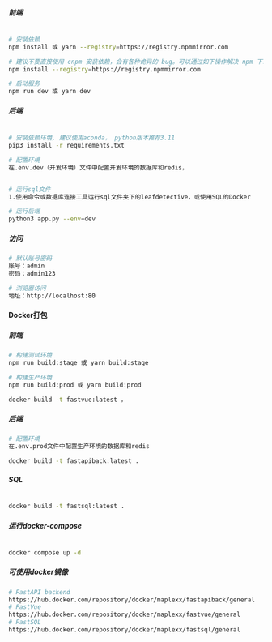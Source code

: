 
##### 前端

```bash

# 安装依赖
npm install 或 yarn --registry=https://registry.npmmirror.com

# 建议不要直接使用 cnpm 安装依赖，会有各种诡异的 bug。可以通过如下操作解决 npm 下载速度慢的问题
npm install --registry=https://registry.npmmirror.com

# 启动服务
npm run dev 或 yarn dev
```

##### 后端

```bash

# 安装依赖环境, 建议使用aconda， python版本推荐3.11
pip3 install -r requirements.txt

# 配置环境
在.env.dev（开发环境）文件中配置开发环境的数据库和redis，


# 运行sql文件
1.使用命令或数据库连接工具运行sql文件夹下的leafdetective，或使用SQL的Docker

# 运行后端
python3 app.py --env=dev

```

##### 访问

```bash
# 默认账号密码
账号：admin
密码：admin123

# 浏览器访问
地址：http://localhost:80
```

#### Docker打包

##### 前端

```bash
# 构建测试环境
npm run build:stage 或 yarn build:stage

# 构建生产环境
npm run build:prod 或 yarn build:prod

docker build -t fastvue:latest 。
```

##### 后端

```bash
# 配置环境
在.env.prod文件中配置生产环境的数据库和redis

docker build -t fastapiback:latest .

```

##### SQL

```bash

docker build -t fastsql:latest .

```

##### 运行docker-compose

```bash

docker compose up -d

```

##### 可使用docker镜像

```bash
# FastAPI backend
https://hub.docker.com/repository/docker/maplexx/fastapiback/general
# FastVue
https://hub.docker.com/repository/docker/maplexx/fastvue/general
# FastSQL
https://hub.docker.com/repository/docker/maplexx/fastsql/general


```